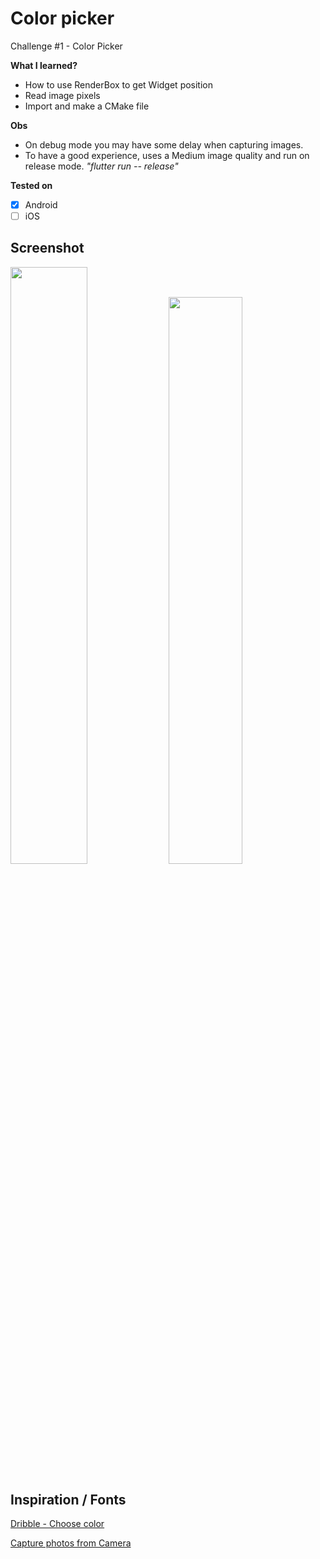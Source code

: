 # Color picker
 Challenge #1 - Color Picker

**What I learned?**
* How to use RenderBox to get Widget position
* Read image pixels
* Import and make a CMake file

**Obs**

* On debug mode you may have some delay when capturing images.
* To have a good experience, uses a Medium image quality and run on release mode. _"flutter run -- release"_

**Tested on**
- [X] Android
- [ ] iOS

## Screenshot

<img src="screenshots/example_photo.jpeg?raw=true" width="49.5%" /> <img src="screenshots/example_gif.gif?raw=true" width="48.25%" />


## Inspiration / Fonts

[Dribble - Choose color](https://dribbble.com/shots/6651349-Choose-color)

[Capture photos from Camera](https://medium.com/@hugand/capture-photos-from-camera-using-image-stream-with-flutter-e9af94bc2bee)
